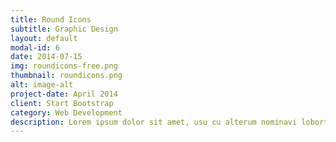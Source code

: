 ```yaml
---
title: Round Icons
subtitle: Graphic Design
layout: default
modal-id: 6
date: 2014-07-15
img: roundicons-free.png
thumbnail: roundicons.png
alt: image-alt
project-date: April 2014
client: Start Bootstrap
category: Web Development
description: Lorem ipsum dolor sit amet, usu cu alterum nominavi lobortis. At duo novum diceret. Tantas apeirian vix et, usu sanctus postulant inciderint ut, populo diceret necessitatibus in vim. Cu eum dicam feugiat noluisse.
---
```

